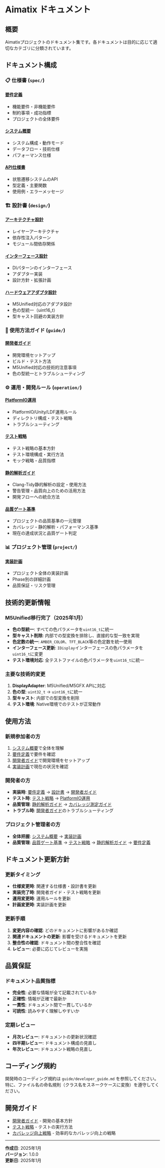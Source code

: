 # Aimatix ドキュメント

## 概要

Aimatixプロジェクトのドキュメント集です。各ドキュメントは目的に応じて適切なカテゴリに分類されています。

## ドキュメント構成

### 📋 仕様書 (`spec/`)

#### [要件定義](spec/requirements.md)
- 機能要件・非機能要件
- 制約事項・成功指標
- プロジェクトの全体要件

#### [システム概要](spec/system_overview.md)
- システム構成・動作モード
- データフロー・技術仕様
- パフォーマンス仕様

#### [API仕様書](spec/api_specification.md)
- 状態遷移システムのAPI
- 型定義・主要関数
- 使用例・エラーメッセージ

### 🏗️ 設計書 (`design/`)

#### [アーキテクチャ設計](design/architecture.md)
- レイヤーアーキテクチャ
- 依存性注入パターン
- モジュール間依存関係

#### [インターフェース設計](design/interface_design.md)
- DIパターンのインターフェース
- アダプター実装
- 設計方針・拡張計画

#### [ハードウェアアダプタ設計](design/hw_adapter_design.md)
- M5Unified対応のアダプタ設計
- 色の型統一（uint16_t）
- 型キャスト回避の実装方針

### 📖 使用方法ガイド (`guide/`)

#### [開発者ガイド](guide/developer_guide.md)
- 開発環境セットアップ
- ビルド・テスト方法
- M5Unified対応の技術的注意事項
- 色の型統一とトラブルシューティング

### ⚙️ 運用・開発ルール (`operation/`)

#### [PlatformIO運用](operation/platformio_best_practices.md)
- PlatformIO/Unity/LDF運用ルール
- ディレクトリ構成・テスト戦略
- トラブルシューティング

#### [テスト戦略](operation/testing_strategy.md)
- テスト戦略の基本方針
- テスト環境構成・実行方法
- モック戦略・品質指標

#### [静的解析ガイド](operation/clang_tidy_guide.md)
- Clang-Tidy静的解析の設定・使用方法
- 警告管理・品質向上のための活用方法
- 開発フローへの統合方法

#### [品質ゲート基準](operation/quality_gates.md)
- プロジェクトの品質基準の一元管理
- カバレッジ・静的解析・パフォーマンス基準
- 現在の達成状況と品質ゲート判定

### 📊 プロジェクト管理 (`project/`)

#### [実装計画](project/integrated_work_plan.md)
- プロジェクト全体の実装計画
- Phase別の詳細計画
- 品質保証・リスク管理

## 技術的更新情報

### M5Unified移行完了（2025年1月）
- **色の型統一**: すべての色パラメータを`uint16_t`に統一
- **型キャスト削除**: 内部での型変換を排除し、直接的な型一致を実現
- **色定数の統一**: `AMBER_COLOR`、`TFT_BLACK`等の色定数を統一使用
- **インターフェース更新**: `IDisplay`インターフェースの色パラメータを`uint16_t`に変更
- **テスト環境対応**: 全テストファイルの色パラメータを`uint16_t`に統一

### 主要な技術的変更
1. **DisplayAdapter**: M5Unified/M5GFX APIに対応
2. **色の型**: `uint32_t` → `uint16_t`に統一
3. **型キャスト**: 内部での型変換を削除
4. **テスト環境**: Native環境でのテストが正常動作

## 使用方法

### 新規参加者の方
1. [システム概要](spec/system_overview.md)で全体を理解
2. [要件定義](spec/requirements.md)で要件を確認
3. [開発者ガイド](guide/developer_guide.md)で開発環境をセットアップ
4. [実装計画](project/integrated_work_plan.md)で現在の状況を確認

### 開発者の方
- **実装時**: [要件定義](spec/requirements.md) → [設計書](design/) → [開発者ガイド](guide/developer_guide.md)
- **テスト時**: [テスト戦略](operation/testing_strategy.md) → [PlatformIO運用](operation/platformio_best_practices.md)
- **品質管理**: [静的解析ガイド](operation/clang_tidy_guide.md) → [カバレッジ測定ガイド](operation/coverage_measurement_guide.md)
- **トラブル時**: [開発者ガイド](guide/developer_guide.md)のトラブルシューティング

### プロジェクト管理者の方
- **全体把握**: [システム概要](spec/system_overview.md) → [実装計画](project/integrated_work_plan.md)
- **品質管理**: [品質ゲート基準](operation/quality_gates.md) → [テスト戦略](operation/testing_strategy.md) → [静的解析ガイド](operation/clang_tidy_guide.md) → [要件定義](spec/requirements.md)

## ドキュメント更新方針

### 更新タイミング
- **仕様変更時**: 関連する仕様書・設計書を更新
- **実装完了時**: 開発者ガイド・テスト戦略を更新
- **運用変更時**: 運用ルールを更新
- **計画変更時**: 実装計画を更新

### 更新手順
1. **変更内容の確認**: どのドキュメントに影響があるか確認
2. **関連ドキュメントの更新**: 影響を受けるドキュメントを更新
3. **整合性の確認**: ドキュメント間の整合性を確認
4. **レビュー**: 必要に応じてレビューを実施

## 品質保証

### ドキュメント品質指標
- **完全性**: 必要な情報が全て記載されているか
- **正確性**: 情報が正確で最新か
- **一貫性**: ドキュメント間で一貫しているか
- **可読性**: 読みやすく理解しやすいか

### 定期レビュー
- **月次レビュー**: ドキュメントの更新状況確認
- **四半期レビュー**: ドキュメント構成の見直し
- **年次レビュー**: ドキュメント戦略の見直し

## コーディング規約

開発時のコーディング規約は `guide/developer_guide.md` を参照してください。
特に、ファイル名の命名規則（クラス名をスネークケースに変換）を遵守してください。

## 開発ガイド

- [開発者ガイド](./guide/developer_guide.md) - 開発の基本方針
- [テスト戦略](./operation/testing_strategy.md) - テストの実行方法
- [カバレッジ向上戦略](./project/coverage_strategy.md) - 効率的なカバレッジ向上の戦略

---

**作成日**: 2025年1月  
**バージョン**: 1.0.0  
**更新日**: 2025年1月 